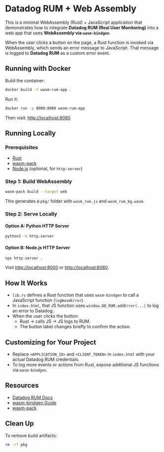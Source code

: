 # Datadog RUM + Web Assembly

This is a minimal WebAssembly (Rust) + JavaScript application that demonstrates how to integrate **Datadog RUM (Real User Monitoring)** into a web app that uses **WebAssembly via `wasm-bindgen`**.

When the user clicks a button on the page, a Rust function is invoked via WebAssembly, which sends an error message to JavaScript. That message is logged to **Datadog RUM** as a custom error event.

## Running with Docker

Build the container:

```bash
docker build -t wasm-rum-app .
```

Run it:

```bash
docker run -p 8080:8080 wasm-rum-app
```

Then visit: [http://localhost:8080](http://localhost:8080)

## Running Locally

### Prerequisites

- [Rust](https://www.rust-lang.org/tools/install)
- [wasm-pack](https://rustwasm.github.io/wasm-pack/installer/)
- [Node.js](https://nodejs.org/) (optional, for `http-server`)

### Step 1: Build WebAssembly

```bash
wasm-pack build --target web
```

This generates a `pkg/` folder with `wasm_rum.js` and `wasm_rum_bg.wasm`.

### Step 2: Serve Locally

#### Option A: Python HTTP Server

```bash
python3 -m http.server
```

#### Option B: Node.js HTTP Server

```bash
npx http-server .
```

Visit [http://localhost:8000](http://localhost:8000) or [http://localhost:8080](http://localhost:8080).

## How It Works

- `lib.rs` defines a Rust function that uses `wasm-bindgen` to call a JavaScript function (`logWasmError`).
- In `index.html`, that JS function uses `window.DD_RUM.addError(...)` to log an error to Datadog.
- When the user clicks the button:
  - Rust → calls JS → JS logs to RUM.
  - The button label changes briefly to confirm the action.

## Customizing for Your Project

- Replace `<APPLICATION_ID>` and `<CLIENT_TOKEN>` in `index.html` with your actual Datadog RUM credentials.
- To log more events or actions from Rust, expose additional JS functions via `wasm-bindgen`.

## Resources

- [Datadog RUM Docs](https://docs.datadoghq.com/real_user_monitoring/)
- [wasm-bindgen Guide](https://rustwasm.github.io/docs/wasm-bindgen/)
- [wasm-pack](https://rustwasm.github.io/wasm-pack/)

## Clean Up

To remove build artifacts:

```bash
rm -rf pkg
```

